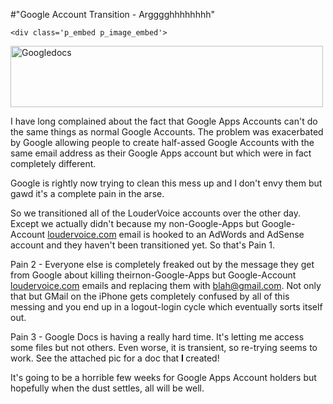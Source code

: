 #"Google Account Transition - Argggghhhhhhhh"


    <div class='p_embed p_image_embed'>
<a href="http://getfile0.posterous.com/getfile/files.posterous.com/conoroneill/fTts9XwlVYw5tw7nnPL23yGK2XZ4V6EdKzDVQlXSTQTN86gKUuK7zMANaO7U/googledocs.png.scaled.1000.jpg"><img alt="Googledocs" height="98" src="http://getfile9.posterous.com/getfile/files.posterous.com/conoroneill/YA8YNzHUNBb2R9yaSKxH8k9DC6QBQk2G6HuZNTdGkm3U8UrLmzReOGR4pkNu/googledocs.png.scaled.500.jpg" width="500" /></a>
</div>
<p>I have long complained about the fact that Google Apps Accounts can&#39;t do the same things as normal Google Accounts. The problem was exacerbated by Google allowing people to create half-assed Google Accounts with the same email address as their Google Apps account but which were in fact completely different. </p><p /><div>Google is rightly now trying to clean this mess up and I don&#39;t envy them but gawd it&#39;s a complete pain in the arse.</div><p /><div>So we transitioned all of the LouderVoice accounts over the other day. Except we actually didn&#39;t because my non-Google-Apps but Google-Account <a href="http://loudervoice.com">loudervoice.com</a> email is hooked to an AdWords and AdSense account and they haven&#39;t been transitioned yet. So that&#39;s Pain 1.</div> <p /><div>Pain 2 - Everyone else is completely freaked out by the message they get from Google about killing theirnon-Google-Apps but Google-Account <a href="http://loudervoice.com">loudervoice.com</a> emails and replacing them with <a href="mailto:blah@gmail.com">blah@gmail.com</a>. Not only that but GMail on the iPhone gets completely confused by all of this messing and you end up in a logout-login cycle which eventually sorts itself out.</div> <p /><div>Pain 3 - Google Docs is having a really hard time. It&#39;s letting me access some files but not others. Even worse, it is transient, so re-trying seems to work. See the attached pic for a doc that <b>I </b>created!</div> <p /><div>It&#39;s going to be a horrible few weeks for Google Apps Account holders but hopefully when the dust settles, all will be well.</div>
  